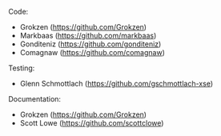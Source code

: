 Code:
 * Grokzen (https://github.com/Grokzen)
 * Markbaas (https://github.com/markbaas)
 * Gonditeniz (https://github.com/gonditeniz)
 * Comagnaw (https://github.com/comagnaw)

Testing:
 * Glenn Schmottlach (https://github.com/gschmottlach-xse)

Documentation:
 * Grokzen (https://github.com/Grokzen)
 * Scott Lowe (https://github.com/scottclowe)
